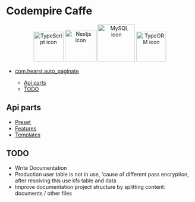 # Codempire Caffe

<p align="center">
<img src="https://upload.wikimedia.org/wikipedia/commons/4/4c/Typescript_logo_2020.svg" width="80" alt="TypeScript icon" />
<img src="https://docs.nestjs.com/assets/logo-small.svg" width="85" alt="Nestjs icon"/>
<img src="https://upload.wikimedia.org/wikipedia/ru/d/d3/Mysql.png" width="100" alt="MySQL icon"/>
<img src="https://avatars.githubusercontent.com/u/20165699?s=200&v=4" width="80" alt="TypeORM icon"/>
</p>

- [com.hearst.auto_paginate](#comhearstauto_paginate)

  - [Api parts](#api-parts)
  - [TODO](#todo)

## Api parts

- [Preset](documentation/preset.md)
- [Features](documentation/features.md)
- [Templates](documentation/templates.md)

## TODO

- Write Documentation
- Production user table is not in use, 'cause of different pass encryption, after resolving this use kfs table and data
- Improve documentation project structure by splitting content: documents / other files
